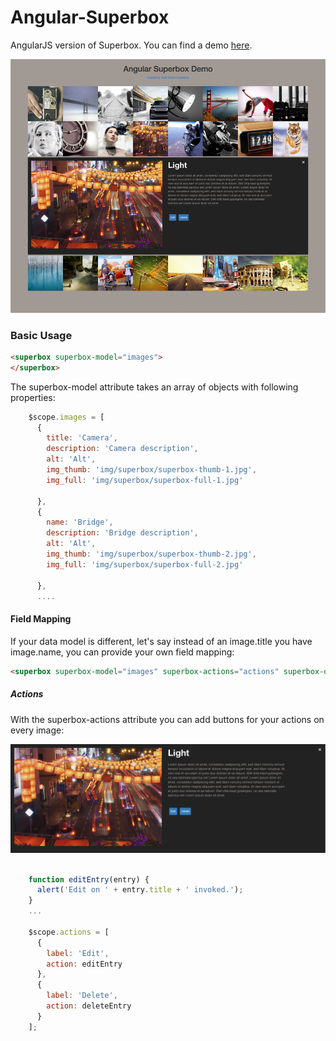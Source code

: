 Angular-Superbox  
================

<!-- [![Build Status][travis-status]][travis-link] -->

AngularJS version of Superbox. You can find a demo [here](http://plnkr.co/edit/En92cV?p=preview).

![thumbnail](doc/img/angular-superbox-800x644.png)


### Basic Usage

``` html
<superbox superbox-model="images">
</superbox>
```

The superbox-model attribute takes an array of objects with following properties:

``` javascript
    $scope.images = [
      {
        title: 'Camera',
        description: 'Camera description',
        alt: 'Alt',
        img_thumb: 'img/superbox/superbox-thumb-1.jpg',
        img_full: 'img/superbox/superbox-full-1.jpg'

      },
      {
        name: 'Bridge',
        description: 'Bridge description',
        alt: 'Alt',
        img_thumb: 'img/superbox/superbox-thumb-2.jpg',
        img_full: 'img/superbox/superbox-full-2.jpg'

      },
      ....
```
#### Field Mapping

If your data model is different, let's say instead of an image.title you have image.name, you can provide your own field mapping:

``` html
<superbox superbox-model="images" superbox-actions="actions" superbox-options="{fieldMapping: {title: 'name', description: 'desc'}}"></superbox>
```

##### Actions
With the superbox-actions attribute you can add buttons for your actions on every image:

![superbox-actions](doc/img/angular-superbox-actions.png)


``` javascript

    function editEntry(entry) {
      alert('Edit on ' + entry.title + ' invoked.');
    }
    ...
    
    $scope.actions = [
      {
        label: 'Edit',
        action: editEntry
      },
      {
        label: 'Delete',
        action: deleteEntry
      }
    ];
```


[travis-status]: https://travis-ci.org/libreboard/libreboard.svg
[travis-link]: https://travis-ci.org/libreboard/libreboard.svg
